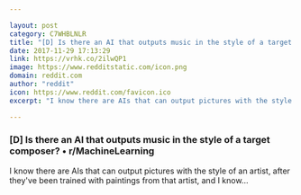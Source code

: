 ```yaml
---

layout: post
category: C7WHBLNLR
title: "[D] Is there an AI that outputs music in the style of a target composer? • r/MachineLearning"
date: 2017-11-29 17:13:29
link: https://vrhk.co/2ilwQP1
image: https://www.redditstatic.com/icon.png
domain: reddit.com
author: "reddit"
icon: https://www.reddit.com/favicon.ico
excerpt: "I know there are AIs that can output pictures with the style of an artist, after they've been trained with paintings from that artist, and I know..."

---
```


### [D] Is there an AI that outputs music in the style of a target composer? • r/MachineLearning

I know there are AIs that can output pictures with the style of an artist, after they've been trained with paintings from that artist, and I know...